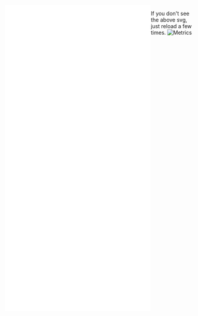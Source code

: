 <!-- ![Metrics](https://metrics.lecoq.io/Coordinate-Cat?template=classic&isocalendar=1&languages=1&stars=1&achievements=1&pagespeed=1&lines=1&followup=1&isocalendar.duration=half-year&languages.limit=8&languages.sections=most-used&languages.colors=github&languages.threshold=0%25&languages.indepth=false&languages.categories=markup%2C%20programming&languages.recent.categories=markup%2C%20programming&languages.recent.load=300&languages.recent.days=14&stars.limit=8&followup.sections=repositories&achievements.threshold=C&achievements.secrets=true&achievements.display=detailed&achievements.limit=0&pagespeed.url=.user.website&pagespeed.detailed=false&pagespeed.screenshot=false&config.timezone=Asia%2FTokyo&config.display=large&config.padding=0%25) -->

<img align="left" width="390" alt="🦑" src="/github-metrics.svg">

If you don't see the above svg, just reload a few times.
![Metrics](https://github.com/あなたのGitHubユーザー名/あなたのGitHubユーザー名/blob/main/github-metrics.svg)
